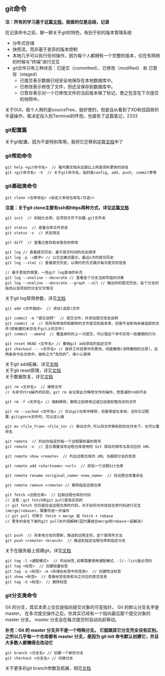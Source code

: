 ## git命令

**注：所有的学习基于这篇[文档](https://git-scm.com/book/zh/v2/)，我做的仅是总结，记录**

在记录命令之前，聊一聊关于git的特色，有别于别的版本管理系统

+ 分布式存储
+ 快照流，而非基于差异的版本控制
+ 本地几乎可以执行任何操作，因为每个人都拥有一个完整的版本，仅在有网络的时候与“终端”进行交互
+ git文件只有三种状态：已提交（committed）、已修改（modified） 和 已暂存（staged）
	+ 已提交表示数据已经安全地保存在本地数据库中。
	+ 已修改表示修改了文件，但还没保存到数据库中。
	+ 已暂存表示对一个已修改文件的当前版本做了标记，使之包含在下次提交的快照中。

关于GUI，我个人用的是sourceTree，挺好使的，但是自从看到了XD和佳园哥的牛逼操作，我决定投入到Terminal的怀抱，也就有了这篇笔记，2333

### git配置篇

关于git配置，因为不是特别常用，我将它迁移到这篇[文档](./git_config.md)中了

### git帮助命令

```
git help <git命令名>  // 看内置文档永远是比上网查资料更快的途径
git <git命令名> -h  // 关于git命令名，指的是config, add, push, commit等等
```

### git基础类命令

```
git clone <仓库地址> <自定义本地仓库名(可选)>
```

**注意：关于git clone主要有ssh和https两种方式，详见这篇[文档](./ssh_https.md)**

```
git init  // 初始化仓库，在项目文件下创建.git文件夹

git status  // 查看仓库文件状态
git status -s  // 状态简览

git diff  // 查看已暂存和未暂存的修改

git log // 查看提交历史，基于提交时间的先后顺序
git log -p -<数字> // 以交互模式展示，最近n次的提交历史
git log --stat // 查看提交历史，以简约的方式展示每次提交的信息

// 基于其他页面里，一些git log查询的补充
git log --oneline --decorate // 查看各个分支当前所指的对象
git log --oneline --decorate --graph --all // 输出你的提交历史、各个分支的指向以及项目的分支分叉情况
```

关于git log常用参数，详见[文档](https://git-scm.com/book/zh/v2/Git-%E5%9F%BA%E7%A1%80-%E6%9F%A5%E7%9C%8B%E6%8F%90%E4%BA%A4%E5%8E%86%E5%8F%B2#pretty_format)

```
git add <文件路径>  // 添加(追踪)文件

git commit -m "提交说明"  // 提交文件，并添加提交信息说明
git commit -a  // 将所有修改的和删除的文件提交到版本库，但是不会影响未被追踪的文件(即新建的未存在于git上的文件)
git commit --amend  // 覆盖掉你的上一次提交，可以借这个命令实现一些撤销的行为

git reset HEAD <文件名> // 撤销git add添加的指定文件
git checkout -- <文件名> // 放弃工作目录中的更改，彻底撤销(消除撤销的记录)，这两条命令在文档中，被称之为“危险的”，请小心使用

```

关于git add拓展，详见[文档](./git_add.md)<br>
关于git reset原理，详见[文档](https://git-scm.com/book/zh/v2/Git-%E5%B7%A5%E5%85%B7-%E9%87%8D%E7%BD%AE%E6%8F%AD%E5%AF%86#_git_reset)<br>
关于数据恢复，详见[文档](https://git-scm.com/book/zh/v2/Git-%E5%86%85%E9%83%A8%E5%8E%9F%E7%90%86-%E7%BB%B4%E6%8A%A4%E4%B8%8E%E6%95%B0%E6%8D%AE%E6%81%A2%E5%A4%8D#_data_recovery)

```
git rm <文件名>  // 移除文件
// 与命令行rm操作的区别，git rm 会记录此次移除文件的操作，而普通的rm则不会

git rm -f <文件名> // 强制移除，删除之前修改过或已经放到暂存区的文件

git rm --cached <文件名> // 仅从git仓库中移除，但是保留在本地，当你忘记配置.gitigonre文件时，可以这么做

git mv <file_from> <file_to> // 移动文件,可以将文件移到别的文件夹下，也可以重命名
```

```
git remote  // 列出你指定的每一个远程服务器的简写
git remote -v  // 显示需要读写远程仓库使用的 Git 保存的简写与其对应的 URL

git remote show <remote>  // 列出远程仓库的 URL 与跟踪分支的信息

git remote add <shortname> <url>  // 添加一个远程Git仓库

git remote rename <original_name> <new_name>  // 将远程仓库重命名

git remote remove <remote> // 移除指定远程仓库

git fetch <远程仓库>  // 拉取远程仓库的代码
// 注意：git fetch和git pull是有区别的
// git fetch 仅仅是拉去远程仓库的代码，对于如何与你目前仓库代码进行交互(merge|rebase)，需要你进一步操作
// git pull 可等于 fetch + merge 或 fetch + rebase
// 更多的会在下面的git pull的片段解释(因为要结合merge和rebase一起解读)


git push  // 将本地分支的更新，推送到远程主机，这个是简写方法
git push <remote> <branck>  // 推送到指定远程仓库和指定分支
``` 

关于在服务器上搭建git，详见[文档](https://git-scm.com/book/zh/v2/%E6%9C%8D%E5%8A%A1%E5%99%A8%E4%B8%8A%E7%9A%84-Git-%E5%9C%A8%E6%9C%8D%E5%8A%A1%E5%99%A8%E4%B8%8A%E6%90%AD%E5%BB%BA-Git#_getting_git_on_a_server)<br>

```
git tag -l <通配模式>  // 列出标签,如果需要使用通配模式，-l/--list是必须的
git tag <标签>  // 创建轻量标签
git tag -a <标签> -m <存储在标签中的信息>  // 创建附注标签
git show <标签>  // 查看标签信息和与之对应的提交信息
git tag -d <标签>  // 删除标签

```

### git分支类命令

Git 的分支，其实本质上仅仅是指向提交对象的可变指针。 Git 的默认分支名字是 master。 在多次提交操作之后，你其实已经有一个指向最后那个提交对象的 master 分支。 master 分支会在每次提交时自动向前移动。

**补充：Git 的 master 分支并不是一个特殊分支。 它就跟其它分支完全没有区别。 之所以几乎每一个仓库都有 master 分支，是因为 git init 命令默认创建它，并且大多数人都懒得去改动它**

```
git branch <分支名> // 创建一个新的分支
git checkout <分支名> // 切换分支

```

关于更多的git branch参数及拓展，相见[文档](./git_branch.md)





